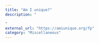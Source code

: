 ```yaml
---
title: "Am I unique?"
description: "

"
external_url: "https://amiunique.org/fp"
category: "Miscellaneous"
---
```

